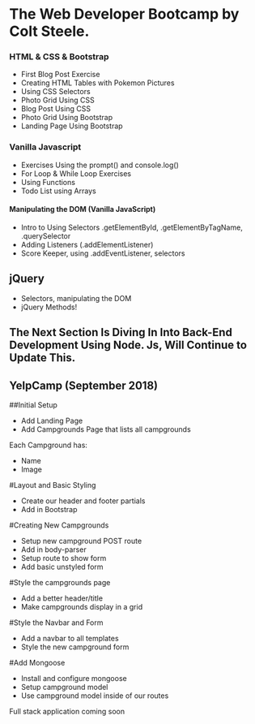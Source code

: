 # The Web Developer Bootcamp by Colt Steele.

### HTML & CSS & Bootstrap
- First Blog Post Exercise
- Creating HTML Tables with Pokemon Pictures
- Using CSS Selectors
- Photo Grid Using CSS
- Blog Post Using CSS 
- Photo Grid Using Bootstrap 
- Landing Page Using Bootstrap

### Vanilla Javascript
- Exercises Using the prompt() and console.log()
- For Loop & While Loop Exercises
- Using Functions
- Todo List using Arrays

#### Manipulating the DOM (Vanilla JavaScript)
- Intro to Using Selectors .getElementById, .getElementByTagName, .querySelector
- Adding Listeners (.addElementListener)
- Score Keeper, using .addEventListener, selectors

## jQuery
- Selectors, manipulating the DOM
- jQuery Methods!

## The Next Section Is Diving In Into Back-End Development Using Node. Js, Will Continue to Update This.

## YelpCamp (September 2018)

##Initial Setup
* Add Landing Page
* Add Campgrounds Page that lists all campgrounds

Each Campground has:
   * Name
   * Image
   
#Layout and Basic Styling
* Create our header and footer partials
* Add in Bootstrap

#Creating New Campgrounds
* Setup new campground POST route
* Add in body-parser
* Setup route to show form
* Add basic unstyled form

#Style the campgrounds page
* Add a better header/title
* Make campgrounds display in a grid

#Style the Navbar and Form
* Add a navbar to all templates
* Style the new campground form

#Add Mongoose
* Install and configure mongoose
* Setup campground model
* Use campground model inside of our routes


Full stack application coming soon
